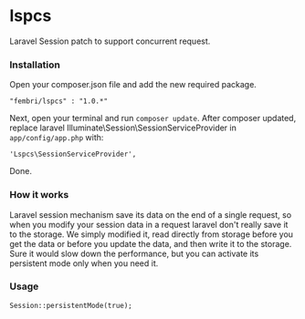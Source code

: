 lspcs
=====

Laravel Session patch to support concurrent request.


### Installation
Open your composer.json file and add the new required package.

```
"fembri/lspcs" : "1.0.*"
```
Next, open your terminal and run `composer update`.
After composer updated, replace laravel Illuminate\Session\SessionServiceProvider in `app/config/app.php` with:

```
'Lspcs\SessionServiceProvider',
```
Done.

### How it works
Laravel session mechanism save its data on the end of a single request, so when you modify your session data in a request laravel don't really save it to the storage. We simply modified it, read directly from storage before you get the data or before you update the data, and then write it to the storage. Sure it would slow down the performance, but you can activate its persistent mode only when you need it.

### Usage
```
Session::persistentMode(true);
```
